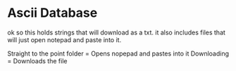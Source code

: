# Ascii Database

ok so this holds strings that will download as a txt. it also includes files that will just open notepad and paste into it.

Straight to the point folder = Opens nopepad and pastes into it
Downloading = Downloads the file

